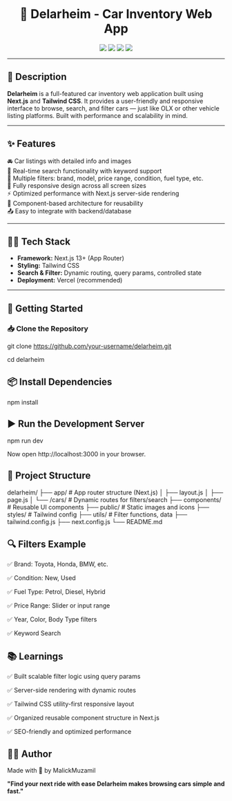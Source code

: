 <h1 align="center">🚗 Delarheim - Car Inventory Web App</h1>

<p align="center">
  <img src="https://img.shields.io/badge/Framework-Next.js-black?style=for-the-badge" />
  <img src="https://img.shields.io/badge/Styling-TailwindCSS-blue?style=for-the-badge" />
  <img src="https://img.shields.io/badge/Functional-Search%20%7C%20Filters-green?style=for-the-badge" />
  <img src="https://img.shields.io/badge/Status-Complete-success?style=for-the-badge" />
</p>

---

## 📄 Description

**Delarheim** is a full-featured car inventory web application built using **Next.js** and **Tailwind CSS**. It provides a user-friendly and responsive interface to browse, search, and filter cars — just like OLX or other vehicle listing platforms. Built with performance and scalability in mind.

---

## ✨ Features

🚘 Car listings with detailed info and images  
🔎 Real-time search functionality with keyword support  
📂 Multiple filters: brand, model, price range, condition, fuel type, etc.  
📱 Fully responsive design across all screen sizes  
⚡ Optimized performance with Next.js server-side rendering  
🧩 Component-based architecture for reusability  
📤 Easy to integrate with backend/database

---

## 🧑‍💻 Tech Stack

- **Framework:** Next.js 13+ (App Router)  
- **Styling:** Tailwind CSS  
- **Search & Filter:** Dynamic routing, query params, controlled state  
- **Deployment:** Vercel (recommended)

---

## 🚀 Getting Started

### 📥 Clone the Repository

git clone https://github.com/your-username/delarheim.git

cd delarheim


## 📦 Install Dependencies
npm install


## ▶️ Run the Development Server
npm run dev

Now open http://localhost:3000 in your browser.

## 📁 Project Structure
delarheim/
├── app/                    # App router structure (Next.js)
│   ├── layout.js
│   ├── page.js
│   └── /cars/              # Dynamic routes for filters/search
├── components/            # Reusable UI components
├── public/                # Static images and icons
├── styles/                # Tailwind config
├── utils/                 # Filter functions, data
├── tailwind.config.js
├── next.config.js
└── README.md


## 🔍 Filters Example
✅ Brand: Toyota, Honda, BMW, etc.

✅ Condition: New, Used

✅ Fuel Type: Petrol, Diesel, Hybrid

✅ Price Range: Slider or input range

✅ Year, Color, Body Type filters

✅ Keyword Search

## 📚 Learnings
✅ Built scalable filter logic using query params

✅ Server-side rendering with dynamic routes

✅ Tailwind CSS utility-first responsive layout

✅ Organized reusable component structure in Next.js

✅ SEO-friendly and optimized performance

## 🧑‍💻 Author

Made with 🚀 by MalickMuzamil

<!-- 📧 Email: malikmuzamil92110@example.com | 💼 LinkedIn: linkedin.com/in/malik-muzamil -->


**"Find your next ride with ease Delarheim makes browsing cars simple and fast."**
